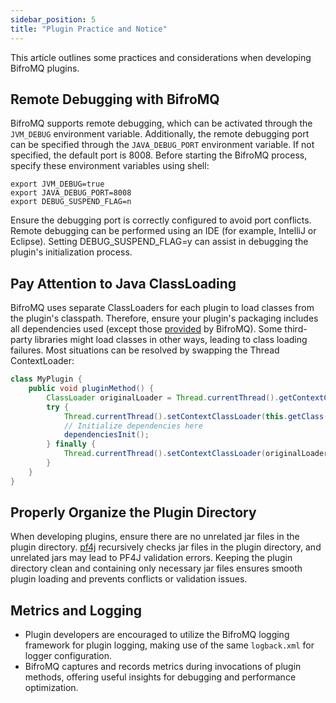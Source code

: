 ```yaml
---
sidebar_position: 5
title: "Plugin Practice and Notice"
---
```


This article outlines some practices and considerations when developing BifroMQ plugins.

## Remote Debugging with BifroMQ

BifroMQ supports remote debugging, which can be activated through the `JVM_DEBUG` environment variable. Additionally, the remote debugging port can be specified through the `JAVA_DEBUG_PORT` environment variable. If not specified, the
default port is 8008. Before starting the BifroMQ process, specify these environment variables using shell:

```shell
export JVM_DEBUG=true
export JAVA_DEBUG_PORT=8008
export DEBUG_SUSPEND_FLAG=n
```

Ensure the debugging port is correctly configured to avoid port conflicts. Remote debugging can be performed using an IDE (for example, IntelliJ or Eclipse). Setting DEBUG_SUSPEND_FLAG=y can assist in debugging the plugin's initialization
process.

## Pay Attention to Java ClassLoading

BifroMQ uses separate ClassLoaders for each plugin to load classes from the plugin's classpath. Therefore, ensure your plugin's packaging includes all dependencies used (except those [provided](intro.md#plugin-deployment) by BifroMQ). Some
third-party libraries might load classes in other ways, leading to class loading failures. Most situations can be resolved by swapping the Thread ContextLoader:

```java
class MyPlugin {
    public void pluginMethod() {
        ClassLoader originalLoader = Thread.currentThread().getContextClassLoader();
        try {
            Thread.currentThread().setContextClassLoader(this.getClass().getClassLoader());
            // Initialize dependencies here  
            dependenciesInit();
        } finally {
            Thread.currentThread().setContextClassLoader(originalLoader);
        }
    }
}
```

## Properly Organize the Plugin Directory

When developing plugins, ensure there are no unrelated jar files in the plugin directory. [pf4j](https://pf4j.org) recursively checks jar files in the plugin directory, and unrelated jars may lead to PF4J validation errors. Keeping the
plugin directory clean and containing only necessary jar files ensures smooth plugin loading and prevents conflicts or validation issues.

## Metrics and Logging

- Plugin developers are encouraged to utilize the BifroMQ logging framework for plugin logging, making use of the same `logback.xml` for logger configuration.
- BifroMQ captures and records metrics during invocations of plugin methods, offering useful insights for debugging and performance optimization.